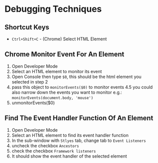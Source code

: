 # Debugging Techniques

## Shortcut Keys

- `Ctrl+Shift+C` - (Chrome) Select HTML Element

## Chrome Monitor Event For An Element

1. Open Developer Mode
2. Select an HTML element to monitor its event
3. Open Console then type `$0`, this should be the html element you selected in step 2
4. pass this object to `monitorEvents($0)` to monitor events
4.5 you could also narrow down the events you want to monitor e.g.: `monitorEvents(document.body, 'mouse')`
5. unmonitorEvents($0)

## Find The Event Handler Function Of An Element

1. Open Developer Mode
2. Select an HTML element to find its event handler function
3. In the sub-window with `Stlyes` tab, change tab to `Event Listeners`
4. uncheck the checkbox `Ancestors`
5. check the checkbox `Framework listeners`
6. It should show the event handler of the selected element
